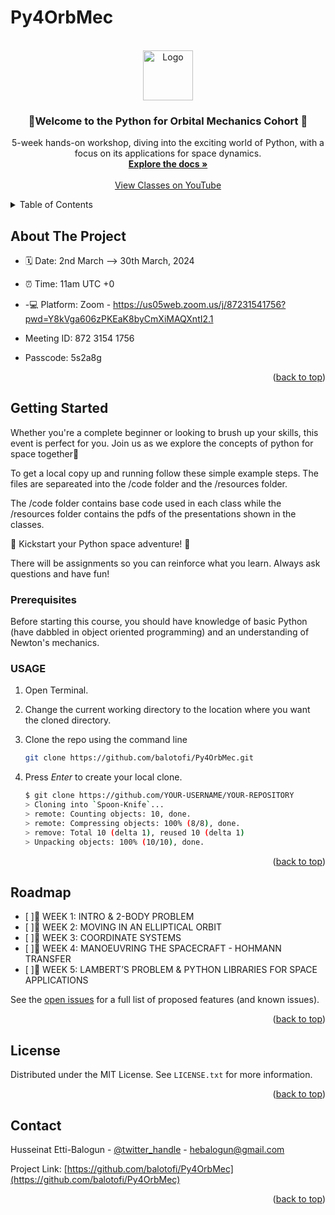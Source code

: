 # Py4OrbMec

<!-- PROJECT LOGO -->
<br />
<div align="center">
  <a href="https://github.com/balotofi/Py4OrbMec">
    <img src="[Py4OrbMecLogo](https://github.com/balotofi/Py4OrbMec/assets/100206676/984acf19-c0be-4310-b84e-eeddefbf8e67)" alt="Logo" width="80" height="80">
  </a>

<h3 align="center">🌟Welcome to the Python for Orbital Mechanics Cohort 👾</h3>

  <p align="center">
    5-week hands-on workshop, diving into the exciting world of Python, with a focus on its applications for space dynamics.
    <br />
    <a href="https://github.com/balotofi/Py4OrbMec"><strong>Explore the docs »</strong></a>
    <br />
    <br />
    <a href="https://github.com/balotofi/Py4OrbMec">View Classes on YouTube</a>
  </p>
</div>



<!-- TABLE OF CONTENTS -->
<details>
  <summary>Table of Contents</summary>
  <ol>
    <li>
      <a href="#about-the-project">About The Project</a>
    </li>
    <li>
      <a href="#getting-started">Getting Started</a>
      <ul>
        <li><a href="#prerequisites">Prerequisites</a></li>
      </ul>
    </li>
    <li><a href="#usage">Usage</a></li>
    <li><a href="#roadmap">Roadmap</a></li>
    <li><a href="#license">License</a></li>
    <li><a href="#contact">Contact</a></li>
  </ol>
</details>



<!-- ABOUT THE PROJECT -->
## About The Project

- 🗓 Date: 2nd March --> 30th March, 2024
- ⏰ Time: 11am UTC +0
- -💻 Platform: Zoom - https://us05web.zoom.us/j/87231541756?pwd=Y8kVga606zPKEaK8byCmXiMAQXntI2.1

- Meeting ID: 872 3154 1756
- Passcode: 5s2a8g

<p align="right">(<a href="#readme-top">back to top</a>)</p>


<!-- GETTING STARTED -->
## Getting Started

Whether you're a complete beginner or looking to brush up your skills, this event is perfect for you. Join us as we explore the concepts of python for space together🤩

To get a local copy up and running follow these simple example steps. The files are separeated into the /code folder and the /resources folder.

The /code folder contains base code used in each class while the /resources folder contains the pdfs of the presentations shown in the classes.

🚀 Kickstart your Python space adventure! 🚀

There will be assignments so you can reinforce what you learn.
Always ask questions and have fun!

### Prerequisites

Before starting this course, you should have knowledge of basic Python (have dabbled in object oriented programming) and an understanding of Newton's mechanics.


<!-- USAGE -->
### USAGE

1. Open Terminal.

2. Change the current working directory to the location where you want the cloned directory.

3. Clone the repo using the command line
   ```sh
   git clone https://github.com/balotofi/Py4OrbMec.git
   ```
4. Press *Enter* to create your local clone.
   ```sh
   $ git clone https://github.com/YOUR-USERNAME/YOUR-REPOSITORY
   > Cloning into `Spoon-Knife`...
   > remote: Counting objects: 10, done.
   > remote: Compressing objects: 100% (8/8), done.
   > remove: Total 10 (delta 1), reused 10 (delta 1)
   > Unpacking objects: 100% (10/10), done.
   ```

<p align="right">(<a href="#readme-top">back to top</a>)</p>



<!-- ROADMAP -->
## Roadmap

- [ ]📍 WEEK 1: INTRO & 2-BODY PROBLEM
- [ ]📍 WEEK 2: MOVING IN AN ELLIPTICAL ORBIT
- [ ]📍 WEEK 3: COORDINATE SYSTEMS
- [ ]📍 WEEK 4: MANOEUVRING THE SPACECRAFT - HOHMANN TRANSFER
- [ ]📍 WEEK 5: LAMBERT’S PROBLEM & PYTHON LIBRARIES FOR SPACE APPLICATIONS 


See the [open issues](https://github.com/balotofi/Py4OrbMec/issues) for a full list of proposed features (and known issues).

<p align="right">(<a href="#readme-top">back to top</a>)</p>


<!-- LICENSE -->
## License

Distributed under the MIT License. See `LICENSE.txt` for more information.

<p align="right">(<a href="#readme-top">back to top</a>)</p>



<!-- CONTACT -->
## Contact

Husseinat Etti-Balogun - [@twitter_handle](https://twitter.com/balotofi) - hebalogun@gmail.com

Project Link: [https://github.com/balotofi/Py4OrbMec](https://github.com/balotofi/Py4OrbMec)

<p align="right">(<a href="#readme-top">back to top</a>)</p>



<!-- MARKDOWN LINKS & IMAGES -->
<!-- https://www.markdownguide.org/basic-syntax/#reference-style-links -->
[license-shield]: https://img.shields.io/github/license/balotofi/Py4OrbMec.svg?style=for-the-badge
[license-url]: https://github.com/balotofi/Py4OrbMec/blob/master/LICENSE.txt
[linkedin-shield]: https://img.shields.io/badge/-LinkedIn-black.svg?style=for-the-badge&logo=linkedin&colorB=555
[linkedin-url]: https://linkedin.com/in/balotofi
[product-screenshot]: images/screenshot.png

